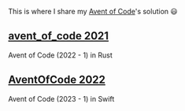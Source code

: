 This is where I share my [Avent of Code](https://adventofcode.com)'s solution 😃

## [avent_of_code 2021](./avent_of_code_2021)
 Avent of Code (2022 - 1) in Rust

## [AventOfCode 2022](./AventOfCode2022)
 Avent of Code (2023 - 1) in Swift
